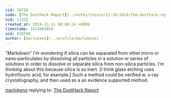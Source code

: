 ```yaml
---
cid: 10726
node: [The DustHack Report](../notes/stevie/11-10-2014/the-dusthack-report)
nid: 11331
created_at: 2014-11-11 00:00:24 +0000
timestamp: 1415664024
uid: 420760
author: [marlokeno](../profile/marlokeno)
---
```


"Markdown"
I'm wondering if silica can be separated from other micro or nano-particulates by dissolving all particles in a solution or series of solutions in order to dissolve or separate silica from non-silica particles.
I'm thinking about this because silica is so inert. [I think glass etching uses hydroflouric acid, for example.]
Such a method could be verified w. x-ray crystallography, and then used as a an evidence supported method.

[marlokeno](../profile/marlokeno) replying to: [The DustHack Report](../notes/stevie/11-10-2014/the-dusthack-report)

